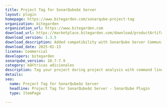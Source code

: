 ```yaml
---
title: Project Tag for SonarQubeâ¢ Server
layout: plugin
homepage: https://www.bitegarden.com/sonarqube-project-tag
organization: bitegarden
organization_url: https://www.bitegarden.com
download_url: https://marketplace.bitegarden.com/download/productArtifact?productName=bitegarden-sonarqube-project-tag-plugin&productVersion=1.3.5&productFileExt=jar&customerEmail=sonarplugins@gmail.com&customerName=sonarqube&customerSurnames=marketplace&customerCompany=bitegarden
download_version: 1.3.5
download_description: Added compatibility with SonarQube Server Community
download_date: 2025-01-13
license: Commercial
developers: bitegarden
sonarqube_version: 10.7-7.9
category: mã©tricas adicionales
description: Tag your project during project analysis with command line property
details: 
seo:
  name: Project Tag for SonarQubeâ¢ Server
  headline: Project Tag for SonarQubeâ¢ Server - SonarQube Plugin
  type: ItemPage

---
```

